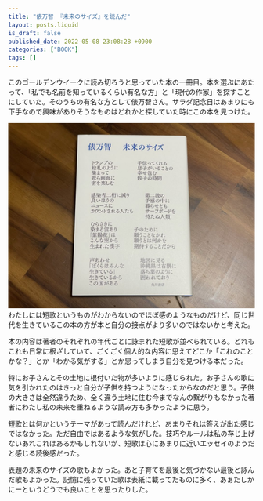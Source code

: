 ```yaml
---
title: "俵万智 『未来のサイズ』を読んだ"
layout: posts.liquid
is_draft: false
published_date: 2022-05-08 23:08:28 +0900
categories: ["BOOK"]
tags: []
---
```


このゴールデンウイークに読み切ろうと思っていた本の一冊目。本を選ぶにあたって、「私でも名前を知っているくらい有名な方」と「現代の作家」を探すことにしていた。そのうちの有名な方として俵万智さん。サラダ記念日はあまりにも下手なので興味がありそうなものはどれかと探していた時にこの本を見つけた。

<img class="in_article" src="/public/images/2022/05/img_9784-1024x768.jpg">
わたしには短歌というものがわからないのでほぼ感のようなものだけど、同じ世代を生きているこの本の方が本と自分の接点がより多いのではないかと考えた。

本の内容は著者のそれぞれの年代ごとに詠まれた短歌が並べられている。どれもこれも日常に根ざしていて、ごくごく個人的な内容に思えてどこか「これのことかな？」とか「わかる気がする」とか思ってしまう自分を見つける本だった。

特にお子さんとその土地に根付いた物が多いように感じられた。お子さんの歌に気を引かれたのはきっと自分が子供を持つようになったからなのだと思う。子供の大きさは全然違うため、全く違う土地に住む今までなんの繋がりもなかった著者にわたし私の未来を重ねるような読み方も多かったように思う。

短歌とは何かというテーマがあって読んだけれど、あまりそれは答えが出た感じではなかった。ただ自由ではあるような気がした。技巧やルールは私の存じ上げないあれこれはあるかもしれないが、短歌は心にあまりに近いエッセイのようだと感じる読後感だった。

表題の未来のサイズの歌もよかった。あと子育てを最後と気づかない最後と詠んだ歌もよかった。記憶に残っていた歌は表紙に載ってたものに多く、あぁたしかにーというどうでも良いことを思ったりした。


